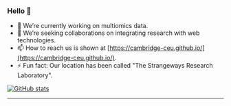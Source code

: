 ### Hello 👋

<!--
**cambridge-ceu/cambridge-ceu** is a ✨ _special_ ✨ repository.

Possible options,

- 🌱 I’m currently learning ...
- 🤔 I’m looking for help with ...
- 💬 Ask me about ...
- 😄 Pronouns: ...
-->

- 🔭 We’re currently working on multiomics data.
- 👯 We’re seeking collaborations on integrating research with web technologies.
- 📫 How to reach us is shown at [https://cambridge-ceu.github.io/](https://cambridge-ceu.github.io/).
- ⚡ Fun fact: Our location has been called "The Strangeways Research Laboratory".

[![GitHub stats](https://github-readme-stats.vercel.app/api?username=cambridge-ceu)](https://github.com/cambridge-ceu/github-readme-stats)

---------------------------------------------------------------------------------------------------------------------------------------------------------------------------------

